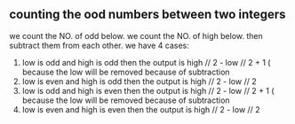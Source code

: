 ## counting the ood numbers between two integers
we count the NO. of odd below.
we count the NO. of high below.
then subtract them from each other.
we have 4 cases:
   1. low is odd and high is odd
      then the output is high // 2 - low // 2 + 1 ( because the low will be removed because of subtraction
   2. low is even and high is odd
      then the output is high // 2 - low // 2
   3. low is odd and high is even
      then the output is high // 2 - low // 2 + 1 ( because the low will be removed because of subtraction
   4. low is even and high is even
      then the output is high // 2 - low // 2
